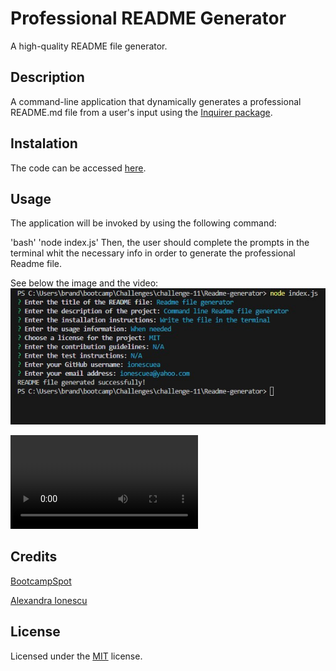 # Professional README Generator

A high-quality README file generator.

## Description

A command-line application that dynamically generates a professional README.md file from a user's input using the [Inquirer package](https://www.npmjs.com/package/inquirer).

## Instalation

The code can be accessed [here](https://github.com/ionescuea/Readme-generator).

## Usage

The application will be invoked by using the following command:

'bash'
'node index.js'
Then, the user should complete the prompts in the terminal whit the necessary info in order to generate the professional Readme file.

See below the image and the video:
![Readme](assets/readme-generator.jpg)

![Video](assets/Readme-video.mp4)

## Credits

[BootcampSpot](https://github.com/edx)

[Alexandra Ionescu](https://github.com/ionescuea)

## License

Licensed under the [MIT](LICENSE) license.
